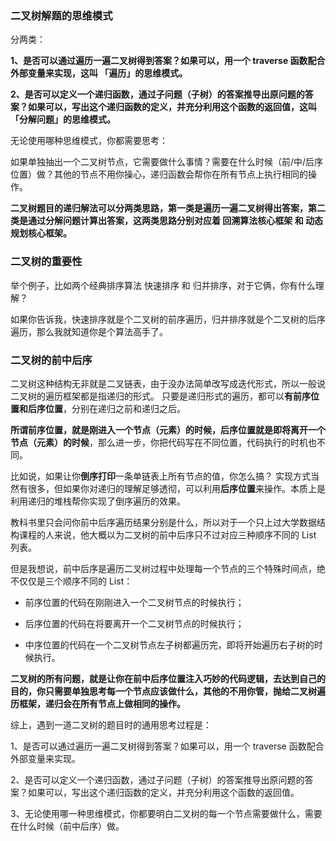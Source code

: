### ⼆叉树解题的思维模式

分两类： 

**1、是否可以通过遍历⼀遍⼆叉树得到答案？如果可以，⽤⼀个 traverse 函数配合外部变量来实现，这叫 「遍历」的思维模式。** 

**2、是否可以定义⼀个递归函数，通过⼦问题（⼦树）的答案推导出原问题的答案？如果可以，写出这个递归函数的定义，并充分利⽤这个函数的返回值，这叫「分解问题」的思维模式。** 

⽆论使⽤哪种思维模式，你都需要思考： 

如果单独抽出⼀个⼆叉树节点，它需要做什么事情？需要在什么时候（前/中/后序位置）做？其他的节点不⽤你操⼼，递归函数会帮你在所有节点上执⾏相同的操作。

**⼆叉树题⽬的递归解法可以分两类思路，第⼀类是遍历⼀遍⼆叉树得出答案，第⼆类是通过分解问题计算出答案，这两类思路分别对应着 回溯算法核⼼框架 和 动态规划核⼼框架。**



### ⼆叉树的重要性 

举个例⼦，⽐如两个经典排序算法 快速排序 和 归并排序，对于它俩，你有什么理解？ 

如果你告诉我，快速排序就是个⼆叉树的前序遍历，归并排序就是个⼆叉树的后序遍历，那么我就知道你是个算法⾼⼿了。 



### 二叉树的前中后序

⼆叉树这种结构⽆⾮就是⼆叉链表，由于没办法简单改写成迭代形式，所以⼀般说⼆叉树的遍历框架都是指递归的形式。 只要是递归形式的遍历，都可以**有前序位置和后序位置**，分别在递归之前和递归之后。

**所谓前序位置，就是刚进⼊⼀个节点（元素）的时候，后序位置就是即将离开⼀个节点（元素）的时候**，那么进⼀步，你把代码写在不同位置，代码执⾏的时机也不同。

⽐如说，如果让你**倒序打印**⼀条单链表上所有节点的值，你怎么搞？ 实现⽅式当然有很多，但如果你对递归的理解⾜够透彻，可以利⽤**后序位置**来操作。本质上是利⽤递归的堆栈帮你实现了倒序遍历的效果。

教科书⾥只会问你前中后序遍历结果分别是什么，所以对于⼀个只上过⼤学数据结构课程的⼈来说，他⼤概以为⼆叉树的前中后序只不过对应三种顺序不同的 List<Integer> 列表。 

但是我想说，前中后序是遍历⼆叉树过程中处理每⼀个节点的三个特殊时间点，绝不仅仅是三个顺序不同的 List： 

- 前序位置的代码在刚刚进⼊⼀个⼆叉树节点的时候执⾏； 

- 后序位置的代码在将要离开⼀个⼆叉树节点的时候执⾏； 

- 中序位置的代码在⼀个⼆叉树节点左⼦树都遍历完，即将开始遍历右⼦树的时候执⾏。

**⼆叉树的所有问题，就是让你在前中后序位置注⼊巧妙的代码逻辑，去达到⾃⼰的⽬的，你只需要单独思考每⼀个节点应该做什么，其他的不⽤你管，抛给⼆叉树遍历框架，递归会在所有节点上做相同的操作。** 



综上，遇到⼀道⼆叉树的题⽬时的通⽤思考过程是： 

1、是否可以通过遍历⼀遍⼆叉树得到答案？如果可以，⽤⼀个 traverse 函数配合外部变量来实现。 

2、是否可以定义⼀个递归函数，通过⼦问题（⼦树）的答案推导出原问题的答案？如果可以，写出这个递归函数的定义，并充分利⽤这个函数的返回值。 

3、⽆论使⽤哪⼀种思维模式，你都要明⽩⼆叉树的每⼀个节点需要做什么，需要在什么时候（前中后序）做。